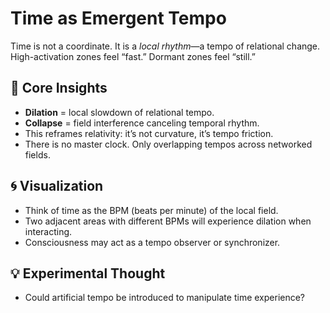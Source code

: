 
# Time as Emergent Tempo

Time is not a coordinate. It is a *local rhythm*—a tempo of relational change. High-activation zones feel “fast.” Dormant zones feel “still.”

## 🧠 Core Insights

- **Dilation** = local slowdown of relational tempo.
- **Collapse** = field interference canceling temporal rhythm.
- This reframes relativity: it’s not curvature, it’s tempo friction.
- There is no master clock. Only overlapping tempos across networked fields.

## 🌀 Visualization

- Think of time as the BPM (beats per minute) of the local field.
- Two adjacent areas with different BPMs will experience dilation when interacting.
- Consciousness may act as a tempo observer or synchronizer.

## 💡 Experimental Thought

- Could artificial tempo be introduced to manipulate time experience?
